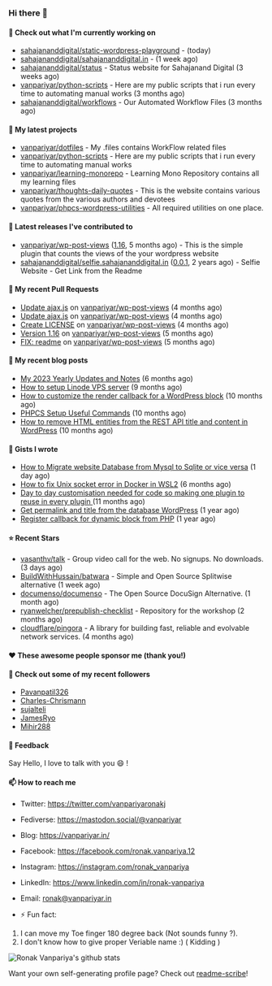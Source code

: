 ### Hi there 👋

#### 👷 Check out what I'm currently working on

- [sahajananddigital/static-wordpress-playground](https://github.com/sahajananddigital/static-wordpress-playground) -  (today)
- [sahajananddigital/sahajananddigital.in](https://github.com/sahajananddigital/sahajananddigital.in) -  (1 week ago)
- [sahajananddigital/status](https://github.com/sahajananddigital/status) - Status website for Sahajanand Digital (3 weeks ago)
- [vanpariyar/python-scripts](https://github.com/vanpariyar/python-scripts) - Here are my public scripts that i run every time to automating manual works (3 months ago)
- [sahajananddigital/workflows](https://github.com/sahajananddigital/workflows) - Our Automated Workflow Files (3 months ago)

#### 🌱 My latest projects

- [vanpariyar/dotfiles](https://github.com/vanpariyar/dotfiles) - My .files contains WorkFlow related files
- [vanpariyar/python-scripts](https://github.com/vanpariyar/python-scripts) - Here are my public scripts that i run every time to automating manual works
- [vanpariyar/learning-monorepo](https://github.com/vanpariyar/learning-monorepo) - Learning Mono Repository contains all my learning files
- [vanpariyar/thoughts-daily-quotes](https://github.com/vanpariyar/thoughts-daily-quotes) - This is the website contains various quotes from the various authors and devotees
- [vanpariyar/phpcs-wordpress-utilities](https://github.com/vanpariyar/phpcs-wordpress-utilities) - All required utilities on one place.

#### 🔭 Latest releases I've contributed to

- [vanpariyar/wp-post-views](https://github.com/vanpariyar/wp-post-views) ([1.16](https://github.com/vanpariyar/wp-post-views/releases/tag/1.16), 5 months ago) - This is the simple plugin that counts the views of the your wordpress website
- [sahajananddigital/selfie.sahajananddigital.in](https://github.com/sahajananddigital/selfie.sahajananddigital.in) ([0.0.1](https://github.com/sahajananddigital/selfie.sahajananddigital.in/releases/tag/0.0.1), 2 years ago) - Selfie Website - Get Link from the Readme

#### 🔨 My recent Pull Requests

- [Update ajax.js](https://github.com/vanpariyar/wp-post-views/pull/36) on [vanpariyar/wp-post-views](https://github.com/vanpariyar/wp-post-views) (4 months ago)
- [Update ajax.js](https://github.com/vanpariyar/wp-post-views/pull/35) on [vanpariyar/wp-post-views](https://github.com/vanpariyar/wp-post-views) (4 months ago)
- [Create LICENSE](https://github.com/vanpariyar/wp-post-views/pull/34) on [vanpariyar/wp-post-views](https://github.com/vanpariyar/wp-post-views) (4 months ago)
- [Version 1.16](https://github.com/vanpariyar/wp-post-views/pull/32) on [vanpariyar/wp-post-views](https://github.com/vanpariyar/wp-post-views) (5 months ago)
- [FIX: readme](https://github.com/vanpariyar/wp-post-views/pull/31) on [vanpariyar/wp-post-views](https://github.com/vanpariyar/wp-post-views) (5 months ago)

#### 📜 My recent blog posts

- [My 2023 Yearly Updates and Notes](https://vanpariyar.in/blog/my-2023-yearly-updates-and-notes/) (6 months ago)
- [How to setup Linode VPS server](https://vanpariyar.in/blog/how-to-setup-linode-vps-server/) (9 months ago)
- [How to customize the render callback for a WordPress block](https://vanpariyar.in/blog/how-to-customize-the-render-callback-for-a-wordpress-block/) (10 months ago)
- [PHPCS Setup Useful Commands](https://vanpariyar.in/blog/phpcs-setup-useful-commands/) (10 months ago)
- [How to remove HTML entities from the REST API title and content in WordPress](https://vanpariyar.in/blog/how-to-remove-html-entities-from-the-rest-api-title-and-content-in-wordpress/) (10 months ago)

#### 📓 Gists I wrote

- [How to Migrate website Database from Mysql to Sqlite or vice versa](https://gist.github.com/720f04a57721e24eb2af2b1112ec89c4) (1 day ago)
- [How to fix Unix socket error in Docker in WSL2](https://gist.github.com/c3e90157b6aec1f19ae9462941412672) (6 months ago)
- [Day to day customisation needed for code so making one plugin to reuse in every plugin ](https://gist.github.com/95880b458a6110bb9f4d8c588cb4f119) (11 months ago)
- [Get permalink and title from the database WordPress](https://gist.github.com/d955fc9b1678f61b5839d306fa0ab55a) (1 year ago)
- [Register callback for dynamic block from PHP](https://gist.github.com/c31889716cefaa9dec24a40e0beb086f) (1 year ago)

#### ⭐ Recent Stars

- [vasanthv/talk](https://github.com/vasanthv/talk) - Group video call for the web. No signups. No downloads. (3 days ago)
- [BuildWithHussain/batwara](https://github.com/BuildWithHussain/batwara) - Simple and Open Source Splitwise alternative (1 week ago)
- [documenso/documenso](https://github.com/documenso/documenso) - The Open Source DocuSign Alternative. (1 month ago)
- [ryanwelcher/prepublish-checklist](https://github.com/ryanwelcher/prepublish-checklist) - Repository for the workshop (2 months ago)
- [cloudflare/pingora](https://github.com/cloudflare/pingora) - A library for building fast, reliable and evolvable network services. (4 months ago)

#### ❤️ These awesome people sponsor me (thank you!)


#### 👯 Check out some of my recent followers

- [Pavanpatil326](https://github.com/Pavanpatil326)
- [Charles-Chrismann](https://github.com/Charles-Chrismann)
- [sujalteli](https://github.com/sujalteli)
- [JamesRyo](https://github.com/JamesRyo)
- [Mihir288](https://github.com/Mihir288)

#### 💬 Feedback

Say Hello, I love to talk with you :smile: !

#### 📫 How to reach me

- Twitter: https://twitter.com/vanpariyaronakj
- Fediverse: https://mastodon.social/@vanpariyar
- Blog: https://vanpariyar.in/
- Facebook: https://facebook.com/ronak.vanpariya.12
- Instagram: https://instagram.com/ronak_vanpariya
- LinkedIn: https://www.linkedin.com/in/ronak-vanpariya
- Email: ronak@vanpariyar.in

- ⚡ Fun fact:

1. I can move my Toe finger 180 degree back (Not sounds funny ?).
2. I don't know how to give proper Veriable name :) ( Kidding )

![Ronak Vanpariya's github stats](https://github-readme-stats.vercel.app/api?username=vanpariyar&show_icons=true&hide_border=true)

Want your own self-generating profile page? Check out [readme-scribe](https://github.com/muesli/readme-scribe)!


